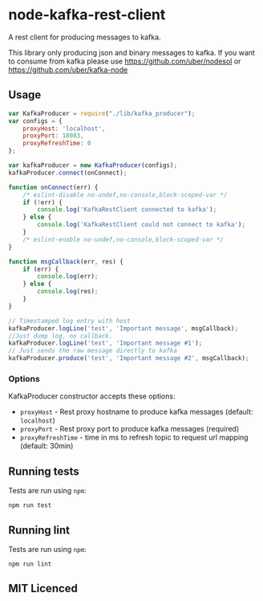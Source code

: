 # node-kafka-rest-client

A rest client for producing messages to kafka.

This library only producing json and binary messages to kafka. If you want to consume
from kafka please use https://github.com/uber/nodesol or https://github.com/uber/kafka-node

## Usage

```js
var KafkaProducer = require("./lib/kafka_producer");
var configs = {
    proxyHost: 'localhost',
    proxyPort: 18083,
    proxyRefreshTime: 0
};

var kafkaProducer = new KafkaProducer(configs);
kafkaProducer.connect(onConnect);

function onConnect(err) {
    /* eslint-disable no-undef,no-console,block-scoped-var */
    if (!err) {
        console.log('KafkaRestClient connected to kafka');
    } else {
        console.log('KafkaRestClient could not connect to kafka');
    }
    /* eslint-enable no-undef,no-console,block-scoped-var */
}

function msgCallback(err, res) {
    if (err) {
        console.log(err);
    } else {
        console.log(res);
    }
}

// Timestamped log entry with host
kafkaProducer.logLine('test', 'Important message', msgCallback);
//Just dump log, no callback.
kafkaProducer.logLine('test', 'Important message #1');
// Just sends the raw message directly to kafka
kafkaProducer.produce('test', 'Important message #2', msgCallback);

```

### Options

KafkaProducer constructor accepts these options:
  - `proxyHost` - Rest proxy hostname to produce kafka messages (default: `localhost`)
  - `proxyPort` - Rest proxy port to produce kafka messages (required)
  - `proxyRefreshTime` - time in ms to refresh topic to request url mapping (default: 30min)
## Running tests

Tests are run using `npm`:

    npm run test
    
## Running lint

Tests are run using `npm`:

    npm run lint

## MIT Licenced
